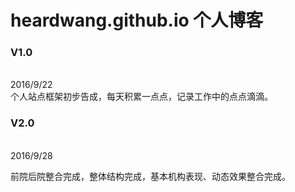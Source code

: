 # heardwang.github.io 个人博客 
<h3>V1.0</h3><br>
2016/9/22<br>
个人站点框架初步告成，每天积累一点点，记录工作中的点点滴滴。<br>
<h3>V2.0</h3><br>
2016/9/28<br>
<p>前院后院整合完成，整体结构完成，基本机构表现、动态效果整合完成。</p><br>
